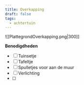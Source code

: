 ```yaml
---
title: Overkapping
draft: false
tags:
  - achtertuin
---
```

![[PlattegrondOverkapping.png|300]]

**Benodigdheden**
- [ ] Tuinsetje
- [ ] Tafeltje
- [ ] Spulletjes voor aan de muur
- [ ] Verlichting
- [ ] 